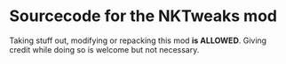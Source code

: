 # Sourcecode for the NKTweaks mod

Taking stuff out, modifying or repacking this mod **is ALLOWED**.
Giving credit while doing so is welcome but not necessary.
